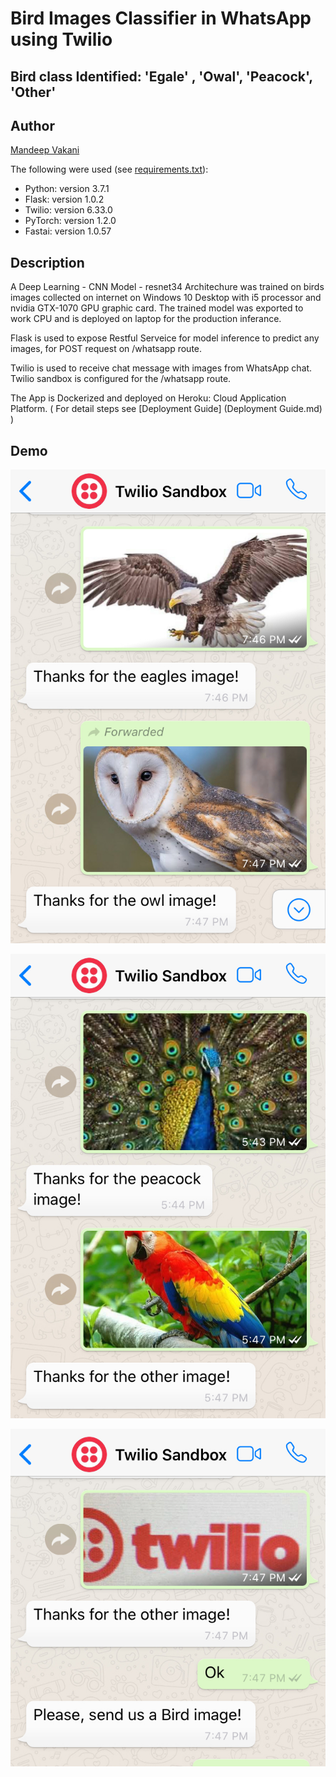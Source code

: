 # Bird Images Classifier in WhatsApp using Twilio
## Bird class Identified:  'Egale' , 'Owal', 'Peacock', 'Other'

## Author	

[Mandeep Vakani](https://www.linkedin.com/in/mandeepvakani/)

The following were used (see [requirements.txt](requirements.txt)):    

- Python:  version 3.7.1
- Flask:  version 1.0.2
- Twilio: version 6.33.0
- PyTorch:  version  1.2.0
- Fastai:  version 1.0.57

## Description

A Deep Learning - CNN Model - resnet34 Architechure was trained on birds images collected on internet on Windows 10 Desktop with i5 processor and nvidia GTX-1070 GPU graphic card.
The trained model was exported to work CPU and is deployed on laptop for the production inferance.

Flask is used to expose Restful Serveice for model inference to predict any images, for POST request on /whatsapp route.

Twilio is used to receive chat message with images from WhatsApp chat. Twilio sandbox is configured for the /whatsapp route.

The App is Dockerized and deployed on Heroku: Cloud Application Platform. ( For detail steps see [Deployment Guide] (Deployment Guide.md) )

## Demo

![Screen1](assets/IMG_E1962.JPG)

![Screen2](assets/IMG_E1966.JPG)

![Screen3](assets/IMG_E1963.JPG)
